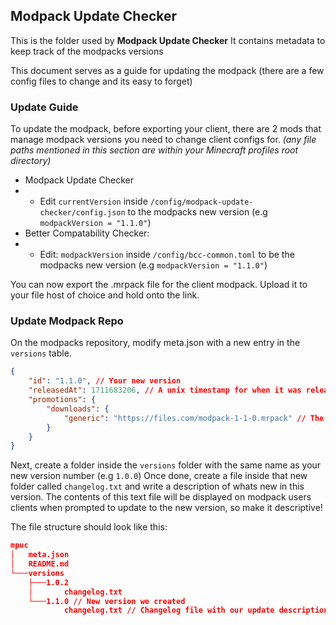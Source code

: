 ## Modpack Update Checker
This is the folder used by **Modpack Update Checker**
It contains metadata to keep track of the modpacks versions

This document serves as a guide for updating the modpack (there are a few config files to change and its easy to forget)

### Update Guide
To update the modpack, before exporting your client, there are 2 mods that manage modpack versions you need to change client configs for. *(any file paths mentioned in this section are within your Minecraft profiles root directory)*

* Modpack Update Checker
* * Edit `currentVersion` inside `/config/modpack-update-checker/config.json` to the modpacks new version (e.g `modpackVersion = "1.1.0"`)
* Better Compatability Checker:
* * Edit: `modpackVersion` inside `/config/bcc-common.toml` to be the modpacks new version (e.g `modpackVersion = "1.1.0"`)

You can now export the .mrpack file for the client modpack. Upload it to your file host of choice and hold onto the link.

### Update Modpack Repo
On the modpacks repository, modify meta.json with a new entry in the `versions` table.
```json
{
    "id": "1.1.0", // Your new version
    "releasedAt": 1711683206, // A unix timestamp for when it was released
    "promotions": {
        "downloads": {
            "generic": "https://files.com/modpack-1-1-0.mrpack" // The link for where it was uploaded
        }
    }
}
```
Next, create a folder inside the `versions` folder with the same name as your new version number (e.g `1.0.0`)
Once done, create a file inside that new folder called `changelog.txt` and write a description of whats new in this version. The contents of this text file will be displayed on modpack users clients when prompted to update to the new version, so make it descriptive!

The file structure should look like this:
```json
mpuc
│   meta.json
│   README.md
└───versions
    ├───1.0.2
    │       changelog.txt
    └───1.1.0 // New version we created
            changelog.txt // Changelog file with our update description
```